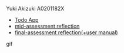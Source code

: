 Yuki Akizuki A0201182X

- [Todo App](https://nest-todo-app.netlify.app/)
- [mid-assessment reflection](CVWO%20mid-assignment(Yuki%20Akizuki,%20A0201182X).pdf)
- [final-assessment reflection(+user manual)](CVWO%20final-assignment(Yuki%20Akizuki,%20A0201182X).pdf)

gif
